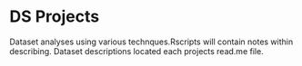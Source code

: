 # DS Projects
 
Dataset analyses using various technques.Rscripts will contain notes within describing. Dataset descriptions located each projects read.me file.   
